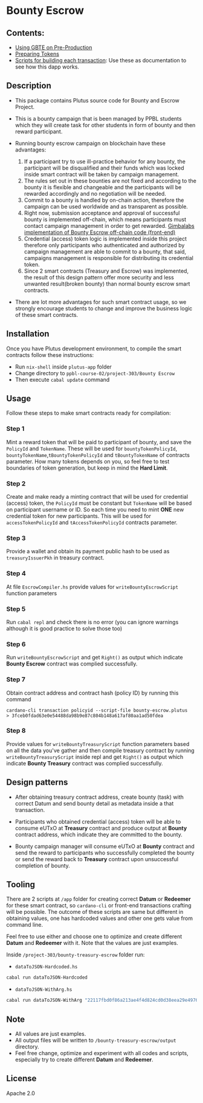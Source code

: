 # Bounty Escrow

## Contents:
- [Using GBTE on Pre-Production](https://gitlab.com/gimbalabs/plutus-pbl-summer-2022/ppbl-course-02/-/blob/master/project-303/bounty-treasury-escrow/using-preprod-instance.md)
- [Preparing Tokens](https://gitlab.com/gimbalabs/plutus-pbl-summer-2022/ppbl-course-02/-/blob/master/project-303/bounty-treasury-escrow/minting-contributor-tokens.md)
- [Scripts for building each transaction](https://gitlab.com/gimbalabs/plutus-pbl-summer-2022/ppbl-course-02/-/tree/master/project-303/bounty-treasury-escrow/scripts): Use these as documentation to see how this dapp works.

## Description
- This package contains Plutus source code for Bounty and Escrow Project.
- This is a bounty campaign that is been managed by PPBL students which they will create task for other students in form of bounty and then reward participant.
- Running bounty escrow campaign on blockchain have these advantages:
    1. If a participant try to use ill-practice behavior for any bounty, the participant will be disqualified and their funds which was locked inside smart contract will be taken by campaign management.
    2. The rules set out in these bounties are not fixed and according to the bounty it is flexible and changeable and the participants will be rewarded accordingly and no negotiation will be needed.
    3. Commit to a bounty is handled by on-chain action, therefore the campaign can be used worldwide and as transparent as possible.
    4. Right now, submission acceptance and approval of successful bounty is implemented off-chain, which means participants must contact campaign management in order to get rewarded. [Gimbalabs implementation of Bounty Escrow off-chain code (front-end)](https://gitlab.com/gimbalabs/gimbal-bounty-treasury-and-escrow/gimbal-tracker-v1)
    5. Credential (access) token logic is implemented inside this project therefore only participants who authenticated and authorized by campaign management are able to commit to a bounty, that said, campaigns management is responsible for distributing its credential token.
    6. Since 2 smart contracts (Treasury and Escrow) was implemented, the result of this design pattern offer more security and less unwanted result(broken bounty) than normal bounty escrow smart contracts.

- There are lot more advantages for such smart contract usage, so we strongly encourage students to change and improve the business logic of these smart contracts.

## Installation

Once you have Plutus development environment, to compile the smart contracts follow these instructions:

- Run `nix-shell` inside `plutus-app` folder
- Change directory to `ppbl-course-02/project-303/Bounty Escrow`
- Then execute `cabal update` command

## Usage

Follow these steps to make smart contracts ready for compilation:

### Step 1

Mint a reward token that will be paid to participant of bounty, and save the `PolicyId` and `TokenName`. These will be used for `bountyTokenPolicyId`, `bountyTokenName`,`tBountyTokenPolicyId` and `tBountyTokenName` of contracts parameter. How many tokens depends on you, so feel free to test boundaries of token generation, but keep in mind the **Hard Limit**.

### Step 2

Create and make ready a minting contract that will be used for credential (access) token, the `PolicyId` must be constant but `TokenName` will be based on participant username or ID. So each time you need to mint **ONE** new credential token for new participants. This will be used for `accessTokenPolicyId` and `tAccessTokenPolicyId` contracts parameter.

### Step 3

Provide a wallet and obtain its payment public hash to be used as `treasuryIssuerPkh` in treasury contract.

### Step 4

At file `EscrowCompiler.hs` provide values for  `writeBountyEscrowScript` function parameters

### Step 5

Run `cabal repl` and check there is no error (you can ignore warnings although it is good practice to solve those too)

### Step 6

Run `writeBountyEscrowScript` and get `Right()` as output which indicate **Bounty Escrow** contract was complied successfully.

### Step 7

Obtain contract address and contract hash (policy ID) by running this command

```
cardano-cli transaction policyid --script-file bounty-escrow.plutus
> 3fceb0fdad63e0e54488da98b9e87c804b148a617af80aa1ad50fdea
```

### Step 8

Provide values for `writeBountyTreasuryScript` function parameters based on all the data you've gather and then compile treasury contract by running `writeBountyTreasuryScript` inside repl and get `Right()` as output which indicate **Bounty Treasury** contract was complied successfully.

## Design patterns

- After obtaining treasury contract address, create bounty (task) with correct Datum and send bounty detail as metadata inside a that transaction.

- Participants who obtained credential (access) token will be able to consume eUTxO at **Treasury** contract and produce output at **Bounty** contract address, which indicate they are committed to the bounty.

- Bounty campaign manager will consume eUTxO at **Bounty** contract and send the reward to participants who successfully completed the bounty or send the reward back to **Treasury** contract upon unsuccessful completion of bounty.

## Tooling

There are 2 scripts at `/app` folder for creating correct **Datum** or **Redeemer** for these smart contract, so `cardano-cli` or front-end transactions crafting will be possible. The outcome of these scripts are same but different in obtaining values, one has hardcoded values and other one gets value from command line.

Feel free to use either and choose one to optimize and create different **Datum** and **Redeemer** with it. Note that the values are just examples.

Inside `/project-303/bounty-treasury-escrow` folder run:

- `dataToJSON-Hardcoded.hs`

```bash
cabal run dataToJSON-Hardcoded
```

- `dataToJSON-WithArg.hs`

```bash
cabal run dataToJSON-WithArg "22117fbd0f86a213ae4f4d824cd0d38eea29e49764ae22f5f50ba3d3" "e02f8dd57e378ee673d5bf3bf7228382f131b1767d588a79cde2726a" 20 25000 1651252695000
```

## Note

- All values are just examples.
- All output files will be written to `/bounty-treasury-escrow/output` directory.
- Feel free change, optimize and experiment with all codes and scripts, especially try to create different **Datum** and **Redeemer**.

## License

Apache 2.0
